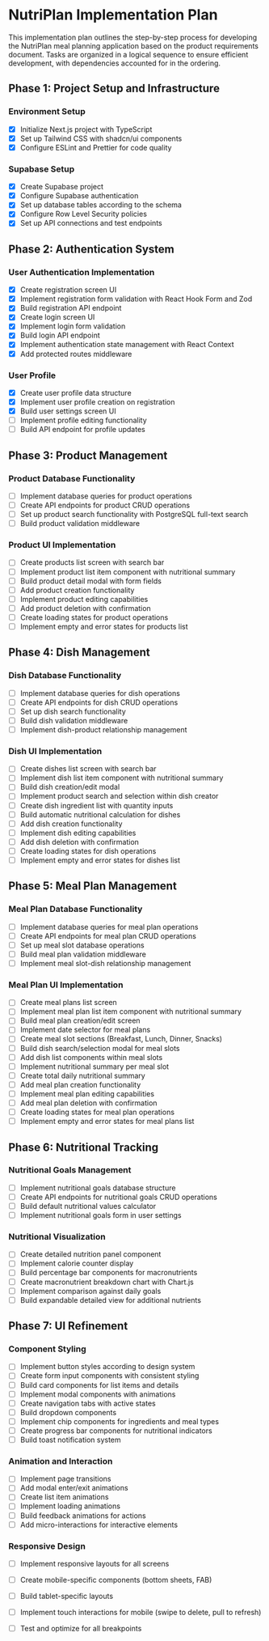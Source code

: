 # NutriPlan Implementation Plan

This implementation plan outlines the step-by-step process for developing the NutriPlan meal planning application based on the product requirements document. Tasks are organized in a logical sequence to ensure efficient development, with dependencies accounted for in the ordering.

## Phase 1: Project Setup and Infrastructure

### Environment Setup

- [x] Initialize Next.js project with TypeScript
- [x] Set up Tailwind CSS with shadcn/ui components
- [x] Configure ESLint and Prettier for code quality

### Supabase Setup

- [x] Create Supabase project
- [x] Configure Supabase authentication
- [x] Set up database tables according to the schema
- [x] Configure Row Level Security policies
- [x] Set up API connections and test endpoints

## Phase 2: Authentication System

### User Authentication Implementation

- [x] Create registration screen UI
- [x] Implement registration form validation with React Hook Form and Zod
- [x] Build registration API endpoint
- [x] Create login screen UI
- [x] Implement login form validation
- [x] Build login API endpoint
- [x] Implement authentication state management with React Context
- [x] Add protected routes middleware

### User Profile

- [x] Create user profile data structure
- [x] Implement user profile creation on registration
- [x] Build user settings screen UI
- [ ] Implement profile editing functionality
- [ ] Build API endpoint for profile updates

## Phase 3: Product Management

### Product Database Functionality

- [ ] Implement database queries for product operations
- [ ] Create API endpoints for product CRUD operations
- [ ] Set up product search functionality with PostgreSQL full-text search
- [ ] Build product validation middleware

### Product UI Implementation

- [ ] Create products list screen with search bar
- [ ] Implement product list item component with nutritional summary
- [ ] Build product detail modal with form fields
- [ ] Add product creation functionality
- [ ] Implement product editing capabilities
- [ ] Add product deletion with confirmation
- [ ] Create loading states for product operations
- [ ] Implement empty and error states for products list

## Phase 4: Dish Management

### Dish Database Functionality

- [ ] Implement database queries for dish operations
- [ ] Create API endpoints for dish CRUD operations
- [ ] Set up dish search functionality
- [ ] Build dish validation middleware
- [ ] Implement dish-product relationship management

### Dish UI Implementation

- [ ] Create dishes list screen with search bar
- [ ] Implement dish list item component with nutritional summary
- [ ] Build dish creation/edit modal
- [ ] Implement product search and selection within dish creator
- [ ] Create dish ingredient list with quantity inputs
- [ ] Build automatic nutritional calculation for dishes
- [ ] Add dish creation functionality
- [ ] Implement dish editing capabilities
- [ ] Add dish deletion with confirmation
- [ ] Create loading states for dish operations
- [ ] Implement empty and error states for dishes list

## Phase 5: Meal Plan Management

### Meal Plan Database Functionality

- [ ] Implement database queries for meal plan operations
- [ ] Create API endpoints for meal plan CRUD operations
- [ ] Set up meal slot database operations
- [ ] Build meal plan validation middleware
- [ ] Implement meal slot-dish relationship management

### Meal Plan UI Implementation

- [ ] Create meal plans list screen
- [ ] Implement meal plan list item component with nutritional summary
- [ ] Build meal plan creation/edit screen
- [ ] Implement date selector for meal plans
- [ ] Create meal slot sections (Breakfast, Lunch, Dinner, Snacks)
- [ ] Build dish search/selection modal for meal slots
- [ ] Add dish list components within meal slots
- [ ] Implement nutritional summary per meal slot
- [ ] Create total daily nutritional summary
- [ ] Add meal plan creation functionality
- [ ] Implement meal plan editing capabilities
- [ ] Add meal plan deletion with confirmation
- [ ] Create loading states for meal plan operations
- [ ] Implement empty and error states for meal plans list

## Phase 6: Nutritional Tracking

### Nutritional Goals Management

- [ ] Implement nutritional goals database structure
- [ ] Create API endpoints for nutritional goals CRUD operations
- [ ] Build default nutritional values calculator
- [ ] Implement nutritional goals form in user settings

### Nutritional Visualization

- [ ] Create detailed nutrition panel component
- [ ] Implement calorie counter display
- [ ] Build percentage bar components for macronutrients
- [ ] Create macronutrient breakdown chart with Chart.js
- [ ] Implement comparison against daily goals
- [ ] Build expandable detailed view for additional nutrients

## Phase 7: UI Refinement

### Component Styling

- [ ] Implement button styles according to design system
- [ ] Create form input components with consistent styling
- [ ] Build card components for list items and details
- [ ] Implement modal components with animations
- [ ] Create navigation tabs with active states
- [ ] Build dropdown components
- [ ] Implement chip components for ingredients and meal types
- [ ] Create progress bar components for nutritional indicators
- [ ] Build toast notification system

### Animation and Interaction

- [ ] Implement page transitions
- [ ] Add modal enter/exit animations
- [ ] Create list item animations
- [ ] Implement loading animations
- [ ] Build feedback animations for actions
- [ ] Add micro-interactions for interactive elements

### Responsive Design

- [ ] Implement responsive layouts for all screens
- [ ] Create mobile-specific components (bottom sheets, FAB)
- [ ] Build tablet-specific layouts
- [ ] Implement touch interactions for mobile (swipe to delete, pull to refresh)
- [ ] Test and optimize for all breakpoints

